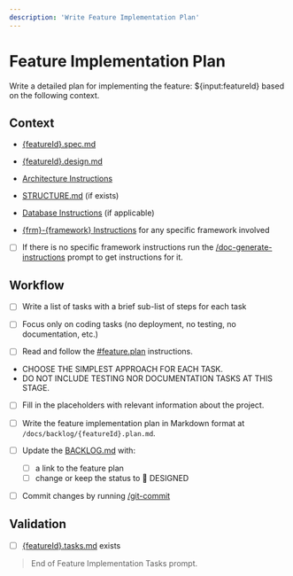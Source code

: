 ```yaml
---
description: 'Write Feature Implementation Plan'
---
```


# Feature Implementation Plan

Write a detailed plan for implementing the feature: ${input:featureId} based on the following context.

## Context

- [{featureId}.spec.md](/docs/backlog/{featureId}.spec.md)
- [{featureId}.design.md](/docs/backlog/{featureId}.design.md)
- [Architecture Instructions](/.github/instructions/gid-architecture.instructions.md)
- [STRUCTURE.md](/docs/STRUCTURE.md) (if exists)
- [Database Instructions](/.github/instructions/gid-database.instructions.md) (if applicable)

- [{frm}-{framework} Instructions](/.github/instructions/frm-{framework}.instructions.md) for any specific framework involved
- [ ] If there is no specific framework instructions run the [/doc-generate-instructions](../prompts/doc-generate-instructions.prompt.md) prompt to get instructions for it.


## Workflow

- [ ] Write a list of tasks with a brief sub-list of steps for each task

- [ ] Focus only on coding tasks (no deployment, no testing, no documentation, etc.)

- [ ] Read and follow the [#feature.plan](/.github/instructions/feature.plan.instructions.md) instructions.
- CHOOSE THE SIMPLEST APPROACH FOR EACH TASK.
- DO NOT INCLUDE TESTING NOR DOCUMENTATION TASKS AT THIS STAGE.
  
- [ ] Fill in the placeholders with relevant information about the project.

- [ ] Write the feature implementation plan in Markdown format at `/docs/backlog/{featureId}.plan.md`.

- [ ] Update the [BACKLOG.md](/docs/BACKLOG.md) with:
  - [ ] a link to the feature plan
  - [ ] change or keep the status to 📝 DESIGNED

- [ ] Commit changes by running [/git-commit](/.github/prompts/git-commit.prompt.md)

## Validation

- [ ] [{featureId}.tasks.md](/docs/{featureId}.tasks.md) exists

> End of Feature Implementation Tasks prompt.
